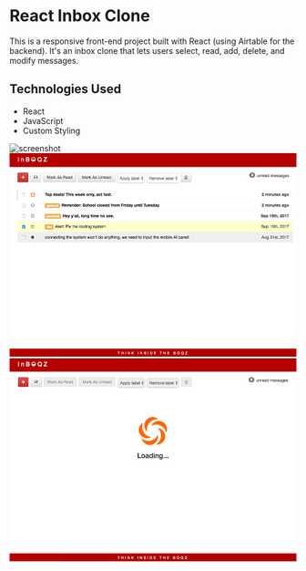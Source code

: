# React Inbox Clone

This is a responsive front-end project built with React (using Airtable for the backend). It's an inbox clone that lets users select, read, add, delete, and modify messages.

## Technologies Used
- React
- JavaScript
- Custom Styling

![screenshot](./README/inbox?raw=true)
![screenshot](./README/loading-star.png?raw=true)
![screenshot](./README/loading.png?raw=true)
